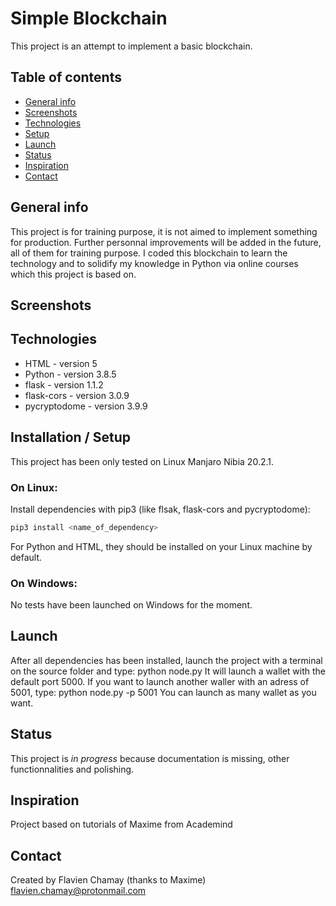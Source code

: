# Simple Blockchain
This project is an attempt to implement a basic blockchain.

## Table of contents
* [General info](#general-info)
* [Screenshots](#screenshots)
* [Technologies](#technologies)
* [Setup](#setup)
* [Launch](#launch)
* [Status](#status)
* [Inspiration](#inspiration)
* [Contact](#contact)

## General info
This project is for training purpose, it is not aimed to implement something for production.
Further personnal improvements will be added in the future, all of them for training purpose.
I coded this blockchain to learn the technology and to solidify my knowledge in Python via online courses which this project is based on. 

## Screenshots

## Technologies
* HTML - version 5
* Python - version 3.8.5
* flask - version 1.1.2
* flask-cors - version 3.0.9
* pycryptodome - version 3.9.9

## Installation / Setup
This project has been only tested on Linux Manjaro Nibia 20.2.1.
### On Linux:
Install dependencies with pip3 (like flsak, flask-cors and pycryptodome):
```bash
pip3 install <name_of_dependency>
```
For Python and HTML, they should be installed on your Linux machine by default.

### On Windows:
No tests have been launched on Windows for the moment.

## Launch
After all dependencies has been installed, launch the project with a terminal on the source folder and type:
python node.py
It will launch a wallet with the default port 5000.
If you want to launch another waller with an adress of 5001, type:
python node.py -p 5001
You can launch as many wallet as you want. 

## Status
This project is _in progress_ because documentation is missing, other functionnalities and polishing.

## Inspiration
Project based on tutorials of Maxime from Academind

## Contact
Created by Flavien Chamay (thanks to Maxime) [flavien.chamay@protonmail.com](https://protonmail.com)
